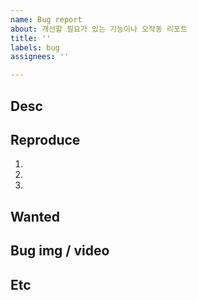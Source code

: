 ```yaml
---
name: Bug report
about: 개선할 필요가 있는 기능이나 오작동 리포트
title: ''
labels: bug
assignees: ''

---
```


<!-- 담당자는 이슈 발급자 + PO를 꼭 넣어주세요 -->
## Desc
<!-- ex. 할일 목록이 등록 안됨 -->

## Reproduce
<!-- 다른사람들이 재현을 할 수 있게 작업한 브랜치, 커밋, 환경 세팅을 제공해 줄 것 -->
1.  
2.  
3.  

## Wanted
<!-- 원하는 결과에 대해 설명 -->

## Bug img / video
<!-- 스샷이나 gif를 올리는 걸 권장합니다 -->

## Etc
<!-- 기타 해당 버그관련 정보를 작성 -->
